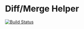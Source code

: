 Diff/Merge Helper
===================
[![Build Status](https://travis-ci.org/hpi-swa-teaching/Diff-Merge-Helper.svg)](https://travis-ci.org/hpi-swa-teaching/Diff-Merge-Helper)

